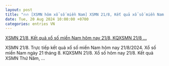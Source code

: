 ```yaml
---
layout: post
title: "🔥🔥 [XSMN hôm xổ số miền Nam] XSMN 21/8, Kết quả xổ số miền Nam hôm nay 21/8, KQXSMN 21/8 ..."
date: Tue, 20 Aug 2024 10:00:00 +0700
categories: entries VN
---
```

[XSMN 21/8, Kết quả xổ số miền Nam hôm nay 21/8, KQXSMN 21/8 ...](https://congthuong.vn/xsmn-218-ket-qua-xo-so-mien-nam-hom-nay-2182024-xo-so-mien-nam-ngay-21-thang-8truc-tiep-xsmn-218-340430.html)

XSMN 21/8. Trực tiếp kết quả xổ số miền Nam hôm nay 21/8/2024. Xổ số miền Nam ngày 21 tháng 8. KQXSMN 21/8. Xổ số hôm nay 21/8. Kết quả XSMN Thứ Năm, ...

